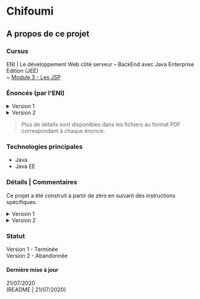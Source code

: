 # Chifoumi

## A propos de ce projet

### Cursus
ENI | Le développement Web côté serveur – BackEnd avec Java Enterprise Edition (JEE)  
~ [Module 3 - Les JSP](https://github.com/Dyrits/CHIFOUMI/tree/master/Module%2003%20-%20Enonc%C3%A9s%20TP)  

### Énoncés (par l'ENI)

<details markdown="block">
<summary>Version 1</summary>  

A partir d'un nouveau Dynamic Web Project, créer l'application suivante.

#### Description fonctionnelle

L'application doit permettre à un utilisateur de jouer au Chifoumi (pierre-feuille-ciseaux) contre le serveur en 1 seul coup.

#### Eléments d'architecture

L'application se nomme TPChifoumi.
L'application est composée des éléments suivants :
- Une JSP permettant de jouer.
- Une JSP affichant le résultat (ce que l'utilisateur a joué, ce que le serveur a joué et qui a gagné). Cette JSP propose un bouton pour rejouer.
- Une servlet effectuant le traitement.Le développement Web côté serveur – BackEnd - avec Java Enterprise Edition (JEE)  

Proposition de maquette pour comprendre l'enchaînement attendu :

> Plus de détails au sein du fichier PDF correspondant.

</details>


<details markdown="block">
<summary>Version 2</summary>  

Mettre en place une gestion avancée des erreurs possibles sur votre servlet et votre JSP.
Par exemple :
- Provoquer une exception de type NumberFormatException en essayant de convertir en entier le choix de l'utilisateur (par exemple le texte "CHI").
- Provoquer une exception de type NullPointerException en appelant la méthode "forward(...)" du RequestDispatcher sur une page qui n'existe pas.

Ne pas hésiter à altérer le code pour provoquer de telles erreurs.

</details>


> Plus de détails sont disponibles dans les fichiers au format PDF correspondant à chaque énoncé.

### Technologies principales
- Java
- Java EE

### Détails | Commentaires
Ce projet a été construit à partir de zéro en suivant des instructions spécifiques. 

<details markdown="block">
<summary>Version 1</summary>  

L'application a été renommée "Chifoumi".

</details>  
<details markdown="block">
<summary>Version 2</summary>  

La version 2 ne sera pas implémentée.

</details>  

### Statut
Version 1 - Terminée  
Version 2 - Abandonnée

#### Dernière mise à jour
21/07/2020  
(README | 21/07/2020)